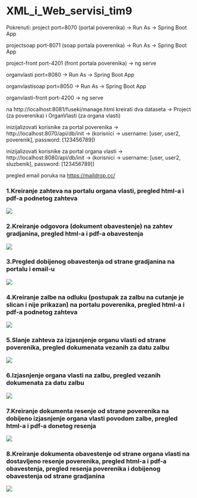 # XML_i_Web_servisi_tim9
Pokrenuti:
project port=8070 (portal poverenika) -> Run As -> Spring Boot App

projectsoap port-8071 (soap portala poverenika) -> Run As -> Spring Boot App

project-front port-4201 (front portala poverenika) -> ng serve

organvlasti port=8080 -> Run As -> Spring Boot App

organvlastisoap port=8050 -> Run As -> Spring Boot App

organvlasti-front port-4200 -> ng serve

na http://localhost:8081/fuseki/manage.html kreirati dva dataseta -> Project (za poverenika) i OrganVlasti (za organa vlasti)

inizijalizovati korisnike za portal poverenika ->  http://localhost:8070/api/db/init -> (korisnici -> username: [user, user2, poverenik], password: [123456789])

inizijalizovati korisnike za portal organa vlasti ->  http://localhost:8080/api/db/init -> (korisnici -> username: [user, user2, sluzbenik], password: [123456789])

pregled email poruka na https://maildrop.cc/

### 1.Kreiranje zahteva na portalu organa vlasti, pregled html-a i pdf-a podnetog zahteva
[![](http://img.youtube.com/vi/xO_NMrr7C9E/0.jpg)](http://www.youtube.com/watch?v=xO_NMrr7C9E "v1")
### 2.Kreiranje odgovora (dokument obavestenje) na zahtev gradjanina, pregled html-a i pdf-a obavestenja
[![](http://img.youtube.com/vi/7kHdatlLd0A/0.jpg)](http://www.youtube.com/watch?v=7kHdatlLd0A "v2")
### 3.Pregled dobijenog obavestenja od strane gradjanina na portalu i email-u
[![](http://img.youtube.com/vi/SAT5ZYAfLck/0.jpg)](http://www.youtube.com/watch?v=SAT5ZYAfLck "v3")
### 4.Kreiranje zalbe na odluku (postupak za zalbu na cutanje je slican i nije prikazan) na portalu poverenika, pregled html-a i pdf-a podnetog zahteva
[![](http://img.youtube.com/vi/JvS36Crm7tA/0.jpg)](http://www.youtube.com/watch?v=JvS36Crm7tA "v4")
### 5.Slanje zahteva za izjasnjenje organu vlasti od strane poverenika, pregled dokumenata vezanih za datu zalbu
[![](http://img.youtube.com/vi/ZtxscgvMDTg/0.jpg)](http://www.youtube.com/watch?v=ZtxscgvMDTg "v5")
### 6.Izjasnjenje organa vlasti na zalbu, pregled vezanih dokumenata za datu zalbu
[![](http://img.youtube.com/vi/eXQYxrgbWuQ/0.jpg)](http://www.youtube.com/watch?v=eXQYxrgbWuQ "v6")
### 7.Kreiranje dokumenta resenje od strane poverenika na dobijeno izjasnjenje organa vlasti povodom zalbe, pregled html-a i pdf-a donetog resenja
[![](http://img.youtube.com/vi/xc_mJnVWdro/0.jpg)](http://www.youtube.com/watch?v=xc_mJnVWdro "v7")
### 8.Kreiranje dokumenta obavestenje od strane organa vlasti na dostavljeno resenje poverenika, pregled html-a i pdf-a obavestenja, pregled resenja poverenika i dobijenog obavestenja od strane gradjanina
[![](http://img.youtube.com/vi/kEZwSvv-CfA/0.jpg)](http://www.youtube.com/watch?v=kEZwSvv-CfA "v8")

